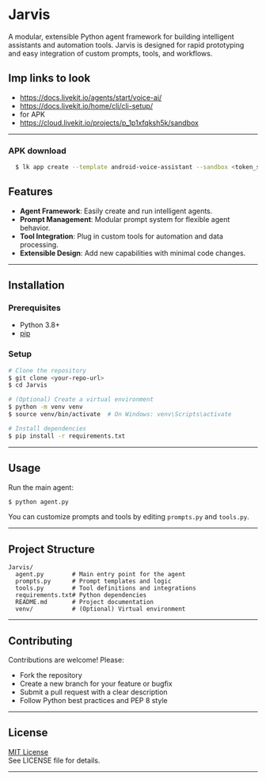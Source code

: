 # Jarvis

A modular, extensible Python agent framework for building intelligent assistants and automation tools. Jarvis is designed for rapid prototyping and easy integration of custom prompts, tools, and workflows.
## Imp links to look 
  - https://docs.livekit.io/agents/start/voice-ai/
  - https://docs.livekit.io/home/cli/cli-setup/
   - for APK
   - https://cloud.livekit.io/projects/p_1p1xfqksh5k/sandbox
---
### APK download 
```bash
  $ lk app create --template android-voice-assistant --sandbox <token_server_sandbox_id> --api-key <your_key> --api-secret<your_sec_key>
```
## Features
- **Agent Framework**: Easily create and run intelligent agents.
- **Prompt Management**: Modular prompt system for flexible agent behavior.
- **Tool Integration**: Plug in custom tools for automation and data processing.
- **Extensible Design**: Add new capabilities with minimal code changes.

---

## Installation

### Prerequisites
- Python 3.8+
- [pip](https://pip.pypa.io/en/stable/)

### Setup
```bash
# Clone the repository
$ git clone <your-repo-url>
$ cd Jarvis

# (Optional) Create a virtual environment
$ python -m venv venv
$ source venv/bin/activate  # On Windows: venv\Scripts\activate

# Install dependencies
$ pip install -r requirements.txt
```

---

## Usage

Run the main agent:
```bash
$ python agent.py
```

You can customize prompts and tools by editing `prompts.py` and `tools.py`.

---

## Project Structure

```
Jarvis/
  agent.py        # Main entry point for the agent
  prompts.py      # Prompt templates and logic
  tools.py        # Tool definitions and integrations
  requirements.txt# Python dependencies
  README.md       # Project documentation
  venv/           # (Optional) Virtual environment
```

---

## Contributing

Contributions are welcome! Please:
- Fork the repository
- Create a new branch for your feature or bugfix
- Submit a pull request with a clear description
- Follow Python best practices and PEP 8 style

---

## License

[MIT License](LICENSE)  
See LICENSE file for details.

---

